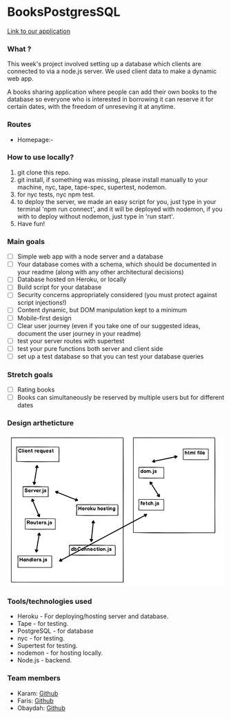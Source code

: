 # BooksPostgresSQL

[Link to our application](https://bookspostgresql.herokuapp.com/)

### What ?

This week's project involved setting up a database which clients are connected to via a node.js server. We used client data to make a dynamic web app.

A books sharing application where people can add their own books to the database so everyone who is interested in borrowing it
can reserve it for certain dates, with the freedom of unreseving it at anytime.
### Routes

* Homepage:- 

### How to use locally?

1. git clone this repo.
2. git install, if something was missing, please install manually to your machine, nyc, tape, tape-spec, supertest, nodemon.
3. for nyc tests, nyc npm test.
4. to deploy the server, we made an easy script for you, just type in your terminal 'npm run connect', and it will be deployed with nodemon, if you with to deploy without nodemon, just type in 'run start'.
5. Have fun!

### Main goals

- [ ] Simple web app with a node server and a database
- [ ] Your database comes with a schema, which should be documented in your readme (along with any other architectural decisions)
- [ ] Database hosted on Heroku, or locally
- [ ] Build script for your database
- [ ] Security concerns appropriately considered (you must protect against script injections!)
- [ ] Content dynamic, but DOM manipulation kept to a minimum
- [ ] Mobile-first design
- [ ] Clear user journey (even if you take one of our suggested ideas, document the user journey in your readme)
- [ ] test your server routes with supertest
- [ ] test your pure functions both server and client side
- [ ] set up a test database so that you can test your database queries

### Stretch goals

- [ ] Rating books
- [ ] Books can simultaneously be reserved by multiple users but for different dates

### Design artheticture
![Design artheticture 01](https://raw.githubusercontent.com/facn5/BooksPostgreSQL/master/public/assets/design_artheticture00.png)

### Tools/technologies used
* Heroku - For deploying/hosting server and database.
* Tape - for testing.
* PostgreSQL - for database
* nyc - for testing.
* Supertest for testing.
* nodemon - for hosting locally.
* Node.js - backend.

### Team members
* Karam: [Github](https://github.com/karam1ashqar)
* Faris: [Github](https://github.com/faris114)
* Obaydah: [Github](https://github.com/obayda)

